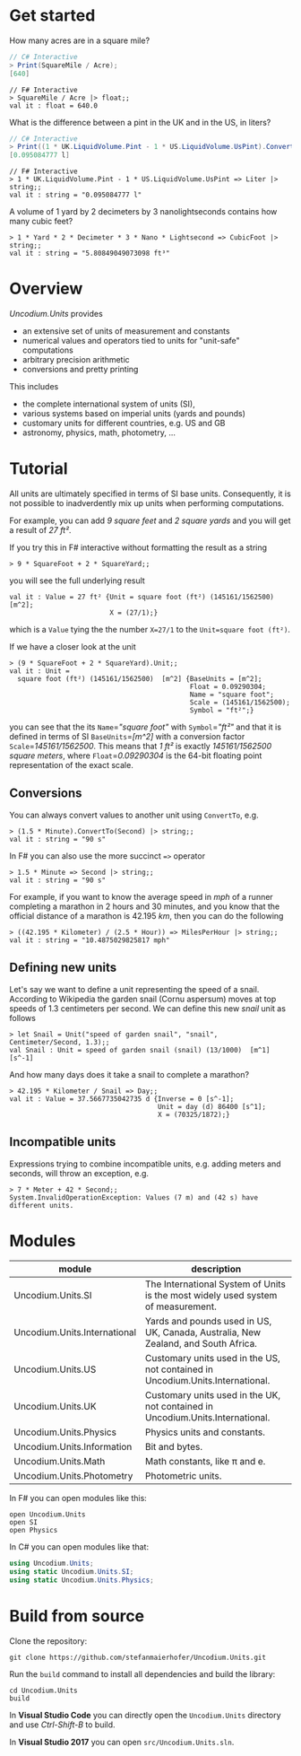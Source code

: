 # Get started
How many acres are in a square mile?

```C#
// C# Interactive
> Print(SquareMile / Acre);
[640]
```
```F#
// F# Interactive
> SquareMile / Acre |> float;;
val it : float = 640.0
```

What is the difference between a pint in the UK and in the US, in liters?
```C#
// C# Interactive
> Print((1 * UK.LiquidVolume.Pint - 1 * US.LiquidVolume.UsPint).ConvertTo(Liter));
[0.095084777 l]
```
```F#
// F# Interactive
> 1 * UK.LiquidVolume.Pint - 1 * US.LiquidVolume.UsPint => Liter |> string;;
val it : string = "0.095084777 l"
```

A volume of 1 yard by 2 decimeters by 3 nanolightseconds contains how many cubic feet?
```F#
> 1 * Yard * 2 * Decimeter * 3 * Nano * Lightsecond => CubicFoot |> string;;
val it : string = "5.80849049073098 ft³"
```

# Overview

*Uncodium.Units* provides
* an extensive set of units of measurement and constants
* numerical values and operators tied to units for "unit-safe" computations
* arbitrary precision arithmetic
* conversions and pretty printing

This includes
* the complete international system of units (SI),
* various systems based on imperial units (yards and pounds)
* customary units for different countries, e.g. US and GB
* astronomy, physics, math, photometry, ...


# Tutorial

All units are ultimately specified in terms of SI base units. 
Consequently, it is not possible to inadverdently mix up units when performing computations.

For example, you can add *9 square feet* and *2 square yards* and you will get a result of *27 ft²*.

If you try this in F# interactive without formatting the result as a string
```F#
> 9 * SquareFoot + 2 * SquareYard;;
```
you will see the full underlying result
```F#
val it : Value = 27 ft² {Unit = square foot (ft²) (145161/1562500)  [m^2];
                         X = (27/1);}
```
which is a `Value` tying the the number `X=27/1` to the `Unit=square foot (ft²)`.

If we have a closer look at the unit

```F#
> (9 * SquareFoot + 2 * SquareYard).Unit;;
val it : Unit =
  square foot (ft²) (145161/1562500)  [m^2] {BaseUnits = [m^2];
                                             Float = 0.09290304;
                                             Name = "square foot";
                                             Scale = (145161/1562500);
                                             Symbol = "ft²";}
```
you can see that the its `Name`=*"square foot"* with `Symbol`=*"ft²"* and that it is defined in terms of SI `BaseUnits`=*[m^2]* with a conversion factor `Scale`=*145161/1562500*.
This means that *1 ft²* is exactly *145161/1562500 square meters*, where `Float`=*0.09290304* is the 64-bit floating point representation of the exact scale.

## Conversions

You can always convert values to another unit using `ConvertTo`, e.g.

```F#
> (1.5 * Minute).ConvertTo(Second) |> string;;
val it : string = "90 s"
```

In F# you can also use the more succinct `=>` operator

```F#
> 1.5 * Minute => Second |> string;;
val it : string = "90 s"
```

For example, if you want to know the average speed in *mph* of a runner completing a marathon in 2 hours and 30 minutes, and you know that the official distance of a marathon is 42.195 *km*, then you can do the following

```F#
> ((42.195 * Kilometer) / (2.5 * Hour)) => MilesPerHour |> string;;
val it : string = "10.4875029825817 mph"
```

## Defining new units

Let's say we want to define a unit representing the speed of a snail. According to Wikipedia the garden snail (Cornu aspersum) moves at top speeds of 1.3 centimeters per second. We can define this new *snail* unit as follows

```F#
> let Snail = Unit("speed of garden snail", "snail", Centimeter/Second, 1.3);;
val Snail : Unit = speed of garden snail (snail) (13/1000)  [m^1][s^-1]
```

And how many days does it take a snail to complete a marathon?

```F#
> 42.195 * Kilometer / Snail => Day;;
val it : Value = 37.5667735042735 d {Inverse = 0 [s^-1];
                                     Unit = day (d) 86400 [s^1];
                                     X = (70325/1872);}
```


## Incompatible units
Expressions trying to combine incompatible units, e.g. adding meters and seconds, will throw an exception, e.g. 

```F#
> 7 * Meter + 42 * Second;;
System.InvalidOperationException: Values (7 m) and (42 s) have different units.
```


# Modules

  module                          | description
----------------------------------|-------------
 Uncodium.Units.SI                | The International System of Units is the most widely used system of measurement.
 Uncodium.Units.International     | Yards and pounds used in US, UK, Canada, Australia, New Zealand, and South Africa.
 Uncodium.Units.US                | Customary units used in the US, not contained in Uncodium.Units.International.
 Uncodium.Units.UK                | Customary units used in the UK, not contained in Uncodium.Units.International.
 Uncodium.Units.Physics           | Physics units and constants.
 Uncodium.Units.Information       | Bit and bytes.
 Uncodium.Units.Math              | Math constants, like π and e.
 Uncodium.Units.Photometry        | Photometric units.

In F# you can open modules like this:

```F#
open Uncodium.Units
open SI
open Physics
```

In C# you can open modules like that:

```C#
using Uncodium.Units;
using static Uncodium.Units.SI;
using static Uncodium.Units.Physics;
```

# Build from source

Clone the repository:

```
git clone https://github.com/stefanmaierhofer/Uncodium.Units.git
```

Run the `build` command to install all dependencies and build the library:

```
cd Uncodium.Units
build
```


In **Visual Studio Code** you can directly open the `Uncodium.Units` directory and use *Ctrl-Shift-B* to build.

In **Visual Studio 2017** you can open `src/Uncodium.Units.sln`.

